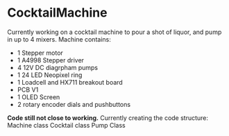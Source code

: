 # CocktailMachine
Currently working on a cocktail machine to pour a shot of liquor, and pump in up to 4 mixers.
Machine contains:
  - 1 Stepper motor
  - 1 A4998 Stepper driver
  - 4 12V DC diagrpham pumps
  - 1 24 LED Neopixel ring
  - 1 Loadcell and HX711 breakout board
  - PCB V1
  - 1 OLED Screen
  - 2 rotary encoder dials and pushbuttons
  
**Code still not close to working.** 
Currently creating the code structure:
  Machine class
  Cocktail class
  Pump Class
